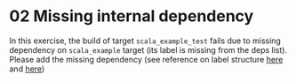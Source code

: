 # 02 Missing internal dependency

In this exercise, the build of target `scala_example_test` fails due to missing dependency on `scala_example` target (its label is missing from the deps list).
Please add the missing dependency (see reference on label structure [here](https://docs.google.com/presentation/d/1Pvki8Ve5CP-NliEWDPOjRKAes4qMsIGAPCzurMb8VJs/edit#slide=id.g2b2c4b2cce_0_54) and [here](https://docs.bazel.build/versions/master/build-ref.html#labels))
